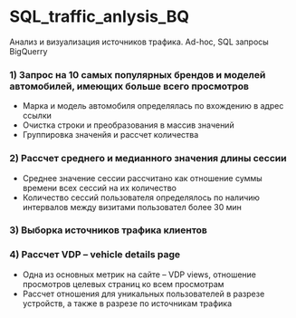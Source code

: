 # SQL_traffic_anlysis_BQ
Анализ и визуализация источников трафика. Ad-hoc, SQL запросы BigQuerry

### 1) Запрос на 10 самых популярных брендов и моделей автомобилей, имеющих больше всего просмотров
- Марка и модель автомобиля определялась по вхождению в адрес ссылки
- Очистка строки и преобразования в массив значений
- Группировка значенйя и рассчет количества

### 2) Рассчет среднего и медианного значения длины сессии
- Среднее значение сессии рассчитано как отношение суммы времени всех сессий на их количество 
- Количество сессий пользователя определялось по наличию интервалов между визитами пользовател более 30 мин

### 3) Выборка источников трафика клиентов

### 4) Рассчет VDP – vehicle details page
- Одна из основных метрик на сайте  – VDP views, отношение просмотров целевых страниц ко всем просмотрам 
- Рассчет отношения для уникальных пользователей в разрезе устройств, а также в разрезе по источникам трафика


